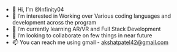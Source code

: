 - 👋 Hi, I’m @Infinity04
- 👀 I’m interested in Working over Various coding languages and development across the program 
- 🌱 I’m currently learning AR/VR and Full Stack Development
- 💞️ I’m looking to collaborate on few things in near future 
- 📫 You can reach me using gmail - akshatpatel42@gmail.com  

<!---
Infinity04/Infinity04 is a ✨ special ✨ repository because its `README.md` (this file) appears on your GitHub profile.
You can click the Preview link to take a look at your changes.
--->
